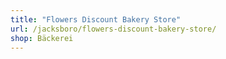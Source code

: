```yaml
---
title: "Flowers Discount Bakery Store"
url: /jacksboro/flowers-discount-bakery-store/
shop: Bäckerei
---
```

